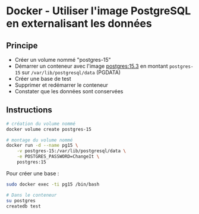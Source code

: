 # Docker - Utiliser l'image PostgreSQL en externalisant les données

## Principe

* Créer un volume nommé "postgres-15"
* Démarrer un conteneur avec l'image [postgres:15.3](https://hub.docker.com/_/postgres) en montant `postgres-15` sur `/var/lib/postgresql/data` (PGDATA)
* Créer une base de test
* Supprimer et redémarrer le conteneur
* Constater que les données sont conservées

## Instructions

```bash
# création du volume nommé
docker volume create postgres-15

# montage du volume nommé
docker run -d --name pg15 \
    -v postgres-15:/var/lib/postgresql/data \
    -e POSTGRES_PASSWORD=ChangeIt \
    postgres:15
```

Pour créer une base :

```bash
sudo docker exec -ti pg15 /bin/bash

# Dans le conteneur
su postgres
createdb test
```


